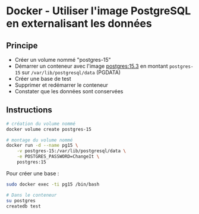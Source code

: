 # Docker - Utiliser l'image PostgreSQL en externalisant les données

## Principe

* Créer un volume nommé "postgres-15"
* Démarrer un conteneur avec l'image [postgres:15.3](https://hub.docker.com/_/postgres) en montant `postgres-15` sur `/var/lib/postgresql/data` (PGDATA)
* Créer une base de test
* Supprimer et redémarrer le conteneur
* Constater que les données sont conservées

## Instructions

```bash
# création du volume nommé
docker volume create postgres-15

# montage du volume nommé
docker run -d --name pg15 \
    -v postgres-15:/var/lib/postgresql/data \
    -e POSTGRES_PASSWORD=ChangeIt \
    postgres:15
```

Pour créer une base :

```bash
sudo docker exec -ti pg15 /bin/bash

# Dans le conteneur
su postgres
createdb test
```


